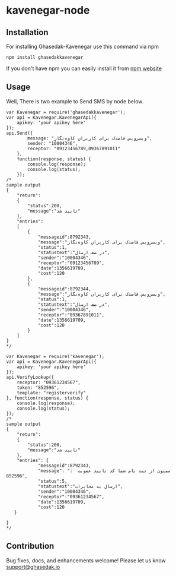 # kavenegar-node

## Installation

<p> For installing Ghasedak-Kavenegar  use this command via npm </p>

```node
npm install ghasedakkavenegar
```


If you don't have npm you can easily install it from  [npm website](https://www.npmjs.com/)


## Usage

Well, There is two  example to Send SMS by node below.

```node
var Kavenegar = require('ghasedakkavenegar');
var api = Kavenegar.KavenegarApi({
    apikey: 'your apikey here'
});
api.Send({
        message: "وبسرویس قاصدک برای کاربران کاوه‌نگار",
        sender: "10004346",
        receptor: "09123456789,09367891011"
    },
    function(response, status) {
        console.log(response);
        console.log(status);
    });
/*
sample output
{
    "return":
    {
        "status":200,
        "message":"تایید شد"
    },
    "entries": 
    [
        {
            "messageid":8792343,
            "message":"وبسرویس قاصدک برای کاربران کاوه‌نگار",
            "status":1,
            "statustext":"در صف ارسال",
            "sender":"10004346",
            "receptor":"09123456789",
            "date":1356619709,
            "cost":120
        },
        {
            "messageid":8792344,
            "message":"وبسرویس قاصدک برای کاربران کاوه‌نگار",
            "status":1,
            "statustext":"در صف ارسال",
            "sender":"10004346",
            "receptor":"09367891011",
            "date":1356619709,
            "cost":120
        }
    ]
}
*/
```
```node
var Kavenegar = require('kavenegar');
var api = Kavenegar.KavenegarApi({
    apikey: 'your apikey here'
});
api.VerifyLookup({
    receptor: "09361234567",
    token: "852596",
    template: "registerverify"
}, function(response, status) {
    console.log(response);
    console.log(status);
});
/*
sample output
{
    "return":
    {
        "status":200,
        "message":"تایید شد"
    },
    "entries": {
            "messageid":8792343,
			"message": "ممنون از ثبت نام شما کد تایید عضویت  : 852596",
            "status":5,
            "statustext":"ارسال به مخابرات",
            "sender":"10004346",
            "receptor":"09361234567",
            "date":1356619709,
            "cost":120
   }    
    
}
*/
```
## Contribution

Bug fixes, docs, and enhancements welcome! Please let us know <a href="mailto:support@ghasedak.io?Subject=SDK" target="_top">support@ghasedak.io</a>



